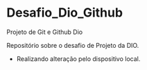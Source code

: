 # Desafio_Dio_Github
Projeto de Git e Github Dio


Repositório sobre o desafio de Projeto da DIO. 

 - Realizando alteração pelo dispositivo local. 
